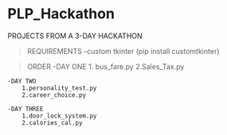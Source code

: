 # PLP_Hackathon




PROJECTS FROM A 3-DAY HACKATHON



>REQUIREMENTS 
    -custom tkinter (pip install customtkinter)


>ORDER 
    -DAY ONE
        1. bus_fare.py
        2.Sales_Tax.py

    -DAY TWO
        1.personality_test.py 
        2.career_choice.py 

    -DAY THREE
        1.door_lock_system.py
        2.calories_cal.py
